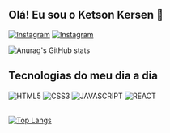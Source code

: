## Olá! Eu sou o Ketson Kersen 👋

[![Instagram](https://img.shields.io/badge/Instagram-E4405F?style=for-the-badge&logo=instagram&logoColor=white)](https://www.instagram.com/k_kersen/)
[![Instagram](https://img.shields.io/badge/LinkedIn-0077B5?style=for-the-badge&logo=linkedin&logoColor=white)](https://www.linkedin.com/in/ketson-kersen-92412a26a/)

![Anurag's GitHub stats](https://github-readme-stats.vercel.app/api?username=KetsonKersen&show_icons=true&theme=dracula)

## Tecnologias do meu dia a dia
<div style="display:inline">
    <img align="center" alt="HTML5" src="https://img.shields.io/badge/HTML5-E34F26?style=for-the-badge&logo=html5&logoColor=white">
    <img align="center" alt="CSS3" src="https://img.shields.io/badge/CSS3-1572B6?style=for-the-badge&logo=css3&logoColor=white">
    <img align="center" alt="JAVASCRIPT" src="https://img.shields.io/badge/JavaScript-F7DF1E?style=for-the-badge&logo=javascript&logoColor=black">
    <img align="center" alt="REACT" src="https://img.shields.io/badge/React-20232A?style=for-the-badge&logo=react&logoColor=61DAFB">
</div><br/><br/>

[![Top Langs](https://github-readme-stats.vercel.app/api/top-langs/?username=KetsonKersen&layout=compact)](https://github.com/anuraghazra/github-readme-stats)

